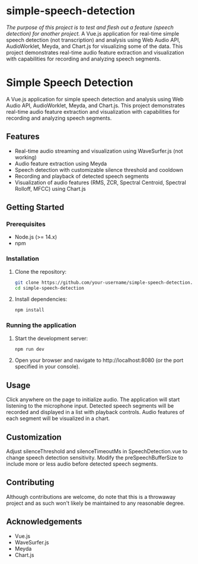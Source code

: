 # simple-speech-detection
*The purpose of this project is to test and flesh out a feature (speech detection) for another project.*
A Vue.js application for real-time simple speech detection (not transcription) and analysis using Web Audio API, AudioWorklet, Meyda, and Chart.js for visualizing some of the data. This project demonstrates real-time audio feature extraction and visualization with capabilities for recording and analyzing speech segments.


# Simple Speech Detection

A Vue.js application for simple speech detection and analysis using Web Audio API, AudioWorklet, Meyda, and Chart.js. This project demonstrates real-time audio feature extraction and visualization with capabilities for recording and analyzing speech segments.

## Features

- Real-time audio streaming and visualization using WaveSurfer.js (not working)
- Audio feature extraction using Meyda
- Speech detection with customizable silence threshold and cooldown
- Recording and playback of detected speech segments
- Visualization of audio features (RMS, ZCR, Spectral Centroid, Spectral Rolloff, MFCC) using Chart.js

## Getting Started

### Prerequisites

- Node.js (>= 14.x)
- npm

### Installation

1. Clone the repository:

   ```sh
   git clone https://github.com/your-username/simple-speech-detection.git
   cd simple-speech-detection

2. Install dependencies:

   ```sh
   npm install

### Running the application

1. Start the development server:

   ```sh
   npm run dev

2. Open your browser and navigate to http://localhost:8080 (or the port specified in your console).

## Usage
Click anywhere on the page to initialize audio.
The application will start listening to the microphone input.
Detected speech segments will be recorded and displayed in a list with playback controls.
Audio features of each segment will be visualized in a chart.

## Customization
Adjust silenceThreshold and silenceTimeoutMs in SpeechDetection.vue to change speech detection sensitivity.
Modify the preSpeechBufferSize to include more or less audio before detected speech segments.

## Contributing
Although contributions are welcome, do note that this is a throwaway project and as such won't likely be maintained to any reasonable degree.

## Acknowledgements
- Vue.js
- WaveSurfer.js
- Meyda
- Chart.js
 
